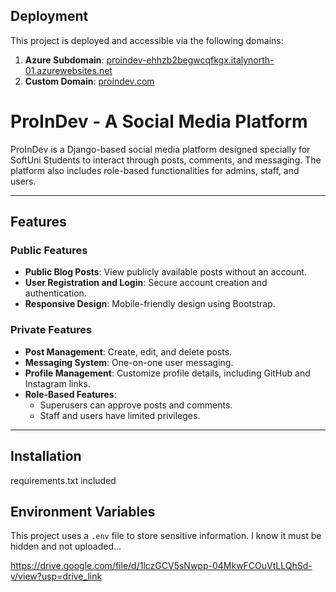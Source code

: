 ## Deployment

This project is deployed and accessible via the following domains:

1. **Azure Subdomain**: [proindev-ehhzb2begwcqfkgx.italynorth-01.azurewebsites.net](https://proindev-ehhzb2begwcqfkgx.italynorth-01.azurewebsites.net)  
2. **Custom Domain**: [proindev.com](https://proindev.com)




# ProInDev - A Social Media Platform

ProInDev is a Django-based social media platform designed specially for SoftUni Students to interact through posts, comments, and messaging.
The platform also includes role-based functionalities for admins, staff, and users.

---

## Features

### Public Features
- **Public Blog Posts**: View publicly available posts without an account.
- **User Registration and Login**: Secure account creation and authentication.
- **Responsive Design**: Mobile-friendly design using Bootstrap.

### Private Features
- **Post Management**: Create, edit, and delete posts.
- **Messaging System**: One-on-one user messaging.
- **Profile Management**: Customize profile details, including GitHub and Instagram links.
- **Role-Based Features**: 
  - Superusers can approve posts and comments.
  - Staff and users have limited privileges.

---

## Installation
requirements.txt included


## Environment Variables
This project uses a `.env` file to store sensitive information.
I know it must be hidden and not uploaded...

https://drive.google.com/file/d/1lczGCV5sNwpp-04MkwFCOuVtLLQhSd-v/view?usp=drive_link


